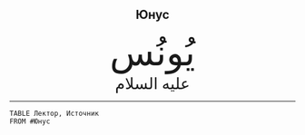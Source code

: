 <h2 style="text-align: center;">Юнус</h2> <div style="font-family: Uthmanic; font-size: 4rem; text-align: center;">يُونُس</div> <div style="font-family: Uthmanic; font-size: 1.75rem; text-align: center;">عليه السلام</div> <hr>

```dataview
TABLE Лектор, Источник
FROM #Юнус
```